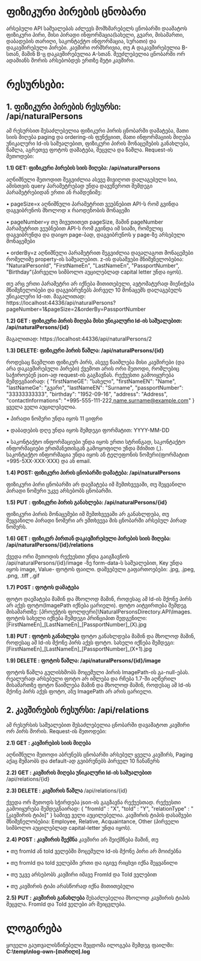 # ფიზიკური პირების ცნობარი

არსებული API საშუალებას აძლევს მომხმარებელს ცნობარში დაამატოს ფიზიკური პირი, მისი პირადი ინფორმაცია(სახელი, გვარი, მისამართი, დაბადების თარიღი, საკონტაქტო ინფორმაცია, სურათი) და დაკავშირებული პირები. კავშირი ორმხრივია, თუ A დაკავშირებულია B-სთან, მაშინ B-ც დაკავშირებულია A-სთან. შეუძლებელია ცნობარში ორ ადამიანს შორის არსებობდეს ერთზე მეტი კავშირი.

# რესურსები:


## 1. ფიზიკური პირების რესურსი: /api/naturalPersons


ამ რესურსით შესაძლებელია ფიზიკური პირის ცნობარში დამატება, მათი სიის მიღება paging და ordering-ის ფუნქციით, მათი ინფორმაციის მიღება უნიკალური Id-ის საშუალებით, ფიზიკური პირის მონაცემების განახლება, წაშლა, აგრეთვე ფოტოს დამატება, შეცვლა და წაშლა.
Request-ის მეთოდები:

**1.1) GET: ფიზიკური პირების სიის მიღება: /api/naturalPersons**


აღნიშნული მეთოდით შეგვიძლია ასევე მივიღოთ დალაგებული სია, ამისთვის query პარამეტრებად უნდა დავუწეროთ შემდეგი პარამეტრებიდან ერთი ან რამდენიმე:

•	pageSize=x აღნიშნული პარამეტრით ვეუბნებით API-ს რომ გვინდა დაგვიბრუნოს მხოლოდ x რაოდენობის მონაცემი

•	pageNumber=y თუ მივუთითეთ pageSize, მაშინ pageNumber პარამეტრით ვეუბნებით API-ს რომ გვინდა იმ სიაში, რომელიც დაგვიბრუნდა და დაიყო page-ბად, დაგვიბრუნოს y page-ზე არსებული მონაცემები

•	orderBy=z აღნიშნული პარამეტრით შეგვიძლია დავალაგოთ მონაცემები რომელიმე property-ის საშუალებით. z-ის დასაშვები მნიშვნელობებია: "NaturalPersonId", "FirstNameEn", "LastNameEn", "PassportNumber", "Birthday"(პირველი სიმბოლო აუცილებლად capital letter უნდა იყოს).


თუ არც ერთი პარამეტრი არ იქნება მითითებული, ავტომატურად მიენიჭება მნიშვნელობები და დაგვიბრუნებს პირველ 10 მონაცემს დალაგებულს უნიკალური Id-ით.
მაგალითად: https://localhost:44336/api/naturalPersons?pageNumber=1&pageSize=2&orderBy=PassportNumber

**1.2) GET : ფიზიკური პირის მიღება მისი უნიკალური Id-ის საშუალებით: /api/naturalPersons/{id}**

მაგალითად: https://localhost:44336/api/naturalPersons/2

**1.3) DELETE: ფიზიკური პირის წაშლა: /api/naturalPersons/{id}**

როდესაც წავშლით ფიზიკურ პირს, ასევე წაიშლება მისი კავშირები (და არა დაკავშირებული პირები)
ქვემოთ არის ორი მეთოდი, რომლებიც საჭიროებენ json-ად request-ის გაგზავნას. რექუესთი გამოიყურება შემდეგნაირად:
{
	"firstNameGE": "სახელი",
	"firstNameEN": "Name",
	"lastNameGe": "გვარი",
	"lastNameEN": "Surname",
	"passportNumber": "33333333333",
	"birthday": "1952-09-16",
	"address": "Address",
	"contactInformations": "+995-555-111-222,name.surname@example.com"
}
ყველა ველი აუცილებელია. 

•	პირადი ნომერი უნდა იყოს 11 ციფრი

•	დაბადების დღე უნდა იყოს შემდეგი ფორმატით: YYYY-MM-DD

•	საკონტაქტო ინფორმაციები უნდა იყოს ერთი სტრინგად, საკონტაქტო ინფორმაციები ერთმანეთისგან გამოყოფილი უნდა მძიმით (,). საკონტაქტო ინფორმაცია უნდა იყოს ან ტელეფონის ნომერი(ფორმატით +995-5XX-XXX-XXX) და ან email.

**1.4) POST: ფიზიკური პირის ცნობარში დამატება: /api/naturalPersons**

ფიზიკური პირი ცნობარში არ დაემატება იმ შემთხვევაში, თუ შეყვანილი პირადი ნომერი უკვე არსებობს ცნობარში.

**1.5) PUT : ფიზიკური პირის განახლება: /api/naturalPersons/{id}**

ფიზიკური პირის მონაცემები იმ შემთხვევაში არ განახლდება, თუ შეყვანილი პირადი ნომერი არ ემთხვევა მის ცნობარში არსებულ პირად ნომერს.

**1.6) GET : ფიზიკურ პირთან დაკავშირებული პირების სიის მიღება: /api/naturalPersons/{id}/relations**

ქვედა ორი მეთოდის რექუესთი უნდა გაიგზავნოს 
/api/naturalPersons/{id}/image -ზე
form-data-ს საშუალებით, Key უნდა იყოს image, Value- ფოტოს ფაილი. დაშვებული გაფართოებები:  .jpg,  .jpeg,  .png, .tiff ,.gif

**1.7) POST : ფოტოს დამატება**

ფოტო დაემატება მაშინ და მხოლოდ მაშინ, როდესაც ამ Id-ის მქონე პირს არ აქვს ფოტო(ImagePath იქნება ცარიელი). ფოტო აიტვირთება შემდეგ მისამართზე: [პროექტის ფოლდერი]\NaturalPersonsDirectory.API\Images. ფოტოს სახელი იქნება შემდეგი პრინციპით შედგენილი: [FirstNameEn]\_[LastNameEn]\_[PassportNumber]\_(X).jpg

**1.8) PUT : ფოტოს განახლება**
ფოტო განახლდება მაშინ და მხოლოდ მაშინ, როდესაც ამ Id-ის მქონე პირს აქვს ფოტო. სახელი იქნება შემდეგი: [FirstNameEn]\_[LastNameEn]\_[PassportNumber]\_(X+1).jpg

**1.9) DELETE : ფოტოს წაშლა: /api/naturalPersons/{id}/image**

ფოტოს წაშლა გულისხმობს მოცემული პირის ImagePath-ის გა-null-ებას. რეალურად არსებული ფოტო არ იშლება და რჩება 1.7-ში აღწერილ მისამართზე
ფოტო წაიშლება მაშინ და მხოლოდ მაშინ, როდესაც ამ Id-ის მქონე პირს აქვს ფოტო, ანუ ImagePath არ არის ცარიელი. 


## 2. კავშირების რესურსი: /api/relations

ამ რესურსის საშუალებით შესაძლებელია ცნობარში დავამატოთ კავშირი ორ პირს შორის. 
Request-ის მეთოდები:

**2.1) GET : კავშირების სიის მიღება**

აღნიშნული მეთოდი აბრუნებს ცნობარში არსებულ ყველა კავშირს, Paging აქაც მუშაობს და default-ად გვიბრუნებს პირველ 10 ჩანაწერს

**2.2) GET : კავშირის მიღება უნიკალური Id-ის საშუალებით**
/api/relations/{id}

**2.3) DELETE : კავშირის წაშლა**
/api/relations/{id}

ქვედა ორ მეთოდს სჭირდება json-ის გაგზავნა რექუესთად. რექუესთი გამოიყურება შემდეგნაირად:
{
    "fromId" : "X",
    "toId" : "Y",
    "relationType" : "[კავშირის ტიპი]"
}
სამივე ველი აუცილებელია. კავშირის ტიპის დასაშვები მნიშვნელობებია: Employee, Relative, Acquaintance, Other (პირველი სიმბოლო აუცილებლად capital-letter უნდა იყოს).

**2.4) POST : კავშირის შექმნა**
კავშირი არ შეიქმნება მაშინ, თუ

•	თუ fromId ან toId ველებში მოცემული Id-ის მქონე პირი არ მოიძებნა

•	თუ fromId და toId ველებში ერთი და იგივე რიცხვი იქნა შეყვანილი

•	თუ უკვე არსებობს კავშირი იმავე FromId და ToId ველებით

•	თუ კავშირის ტიპი არასწორად იქნა მითითებული

**2.5) PUT : კავშირის განახლება**
შესაძლებელია მხოლოდ კავშირის ტიპის შეცვლა. FromId და ToId ველები არ შეიცვლება.

# ლოგირება
ყოველი გაუთვალისწინებელი შეცდომა ილოგება შემდეგ ფაილში: 
**C:\temp\nlog-own-[თარიღი].log**
